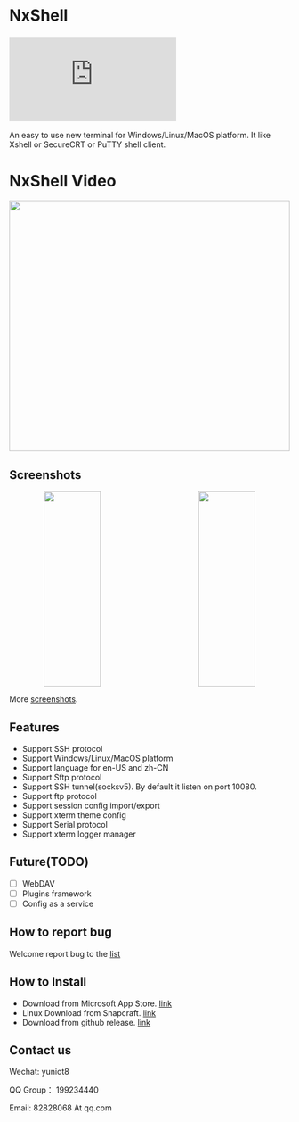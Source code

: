 # NxShell
### ![中文介绍](https://github.com/nxshell/nxshell/blob/main/README-zh.md)

An easy to use new terminal for Windows/Linux/MacOS platform. It like Xshell or SecureCRT or PuTTY shell client.

# NxShell Video

<a href="https://www.youtube.com/watch?v=6hfdfg1Bhqo"><img src="https://github.com/nxshell/nxshell/blob/main/screenshots/welcome.jpg" width="100%" height="450" center /></a><br />

## Screenshots

<div align="center">
  <div style="display: flex;justify-content: space-between;">
    <img src="https://raw.githubusercontent.com/nxshell/nxshell/main/screenshots/ssh-terminal.png" width="45%" height="350"/>
    <img src="https://raw.githubusercontent.com/nxshell/nxshell/main/screenshots/sftp-download.png" width="45%" height="350" />
  </div>
</div>

More [screenshots](https://github.com/nxshell/nxshell/tree/main/screenshots).

## Features

- Support SSH protocol
- Support Windows/Linux/MacOS platform
- Support language for en-US and zh-CN
- Support Sftp protocol
- Support SSH tunnel(socksv5). By default it listen on port 10080.
- Support ftp protocol
- Support session config import/export
- Support xterm theme config
- Support Serial protocol
- Support xterm logger manager

## Future(TODO)

- [ ] WebDAV
- [ ] Plugins framework
- [ ] Config as a service

## How to report bug

Welcome report bug to the [list](https://github.com/nxshell/nxshell/issues)

## How to Install
 * Download from Microsoft App Store. [link](https://www.microsoft.com/store/apps/9N0NP4JJ192W)
 * Linux Download from Snapcraft. [link](https://snapcraft.io/nxshell)
 * Download from github release. [link](https://github.com/nxshell/nxshell/releases)

## Contact us

Wechat: yuniot8

QQ Group： 199234440

Email: 82828068 At qq.com


<!--
**nxshell/nxshell** is a ✨ _special_ ✨ repository because its `README.md` (this file) appears on your GitHub profile.

Here are some ideas to get you started:

- 🔭 I’m currently working on ...
- 🌱 I’m currently learning ...
- 👯 I’m looking to collaborate on ...
- 🤔 I’m looking for help with ...
- 💬 Ask me about ...
- 📫 How to reach me: ...
- 😄 Pronouns: ...
- ⚡ Fun fact: ...
-->
